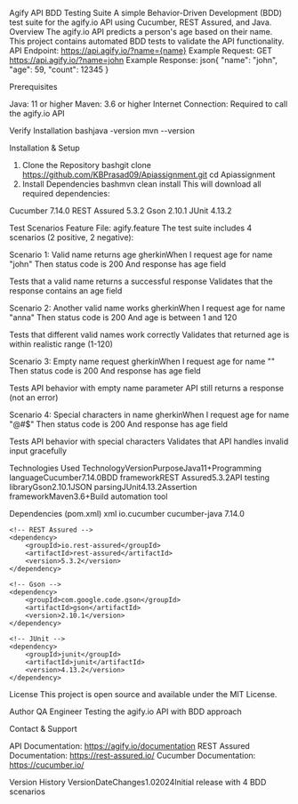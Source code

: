 Agify API BDD Testing Suite
A simple Behavior-Driven Development (BDD) test suite for the agify.io API using Cucumber, REST Assured, and Java.
Overview
The agify.io API predicts a person's age based on their name. This project contains automated BDD tests to validate the API functionality.
API Endpoint: https://api.agify.io/?name={name}
Example Request:
GET https://api.agify.io/?name=john
Example Response:
json{
  "name": "john",
  "age": 59,
  "count": 12345
}

Prerequisites

Java: 11 or higher
Maven: 3.6 or higher
Internet Connection: Required to call the agify.io API

Verify Installation
bashjava -version
mvn --version

Installation & Setup
1. Clone the Repository
bashgit clone https://github.com/KBPrasad09/Apiassignment.git
cd Apiassignment
2. Install Dependencies
bashmvn clean install
This will download all required dependencies:

Cucumber 7.14.0
REST Assured 5.3.2
Gson 2.10.1
JUnit 4.13.2

Test Scenarios
Feature File: agify.feature
The test suite includes 4 scenarios (2 positive, 2 negative):

Scenario 1: Valid name returns age
gherkinWhen I request age for name "john"
Then status code is 200
And response has age field

Tests that a valid name returns a successful response
Validates that the response contains an age field

Scenario 2: Another valid name works
gherkinWhen I request age for name "anna"
Then status code is 200
And age is between 1 and 120

Tests that different valid names work correctly
Validates that returned age is within realistic range (1-120)

Scenario 3: Empty name request
gherkinWhen I request age for name ""
Then status code is 200
And response has age field

Tests API behavior with empty name parameter
API still returns a response (not an error)

Scenario 4: Special characters in name
gherkinWhen I request age for name "@#$"
Then status code is 200
And response has age field

Tests API behavior with special characters
Validates that API handles invalid input gracefully


Technologies Used
TechnologyVersionPurposeJava11+Programming languageCucumber7.14.0BDD frameworkREST Assured5.3.2API testing libraryGson2.10.1JSON parsingJUnit4.13.2Assertion frameworkMaven3.6+Build automation tool


Dependencies (pom.xml)
xml<dependencies>
    <!-- Cucumber -->
    <dependency>
        <groupId>io.cucumber</groupId>
        <artifactId>cucumber-java</artifactId>
        <version>7.14.0</version>
    </dependency>
    
    <!-- REST Assured -->
    <dependency>
        <groupId>io.rest-assured</groupId>
        <artifactId>rest-assured</artifactId>
        <version>5.3.2</version>
    </dependency>
    
    <!-- Gson -->
    <dependency>
        <groupId>com.google.code.gson</groupId>
        <artifactId>gson</artifactId>
        <version>2.10.1</version>
    </dependency>
    
    <!-- JUnit -->
    <dependency>
        <groupId>junit</groupId>
        <artifactId>junit</artifactId>
        <version>4.13.2</version>
    </dependency>
</dependencies>

License
This project is open source and available under the MIT License.

Author
QA Engineer
Testing the agify.io API with BDD approach

Contact & Support

API Documentation: https://agify.io/documentation
REST Assured Documentation: https://rest-assured.io/
Cucumber Documentation: https://cucumber.io/


Version History
VersionDateChanges1.02024Initial release with 4 BDD scenarios
